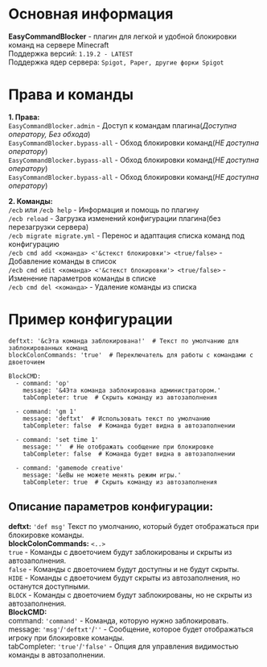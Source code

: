 # Основная информация
**EasyCommandBlocker** - плагин для легкой и удобной блокировки команд на сервере Minecraft<br>
Поддержка версий: `1.19.2 - LATEST`<br>
Поддержка ядер сервера: `Spigot, Paper, другие форки Spigot`<br>
# Права и команды
**1. Права:**<br>
`EasyCommandBlocker.admin` - Доступ к командам плагина(*Доступна оператору, Без обхода*)<br>
`EasyCommandBlocker.bypass-all` - Обход блокировки команд(*НЕ доступна оператору*)<br>
`EasyCommandBlocker.bypass-all` - Обход блокировки команд(*НЕ доступна оператору*)<br>
`EasyCommandBlocker.bypass-all` - Обход блокировки команд(*НЕ доступна оператору*)<br>

**2. Команды:**<br>
`/ecb` или `/ecb help`  - Информация и помощь по плагину<br>
`/ecb reload` - Загрузка изменений конфигурации плагина(без перезагрузки сервера)<br>
`/ecb migrate migrate.yml` - Перенос и адаптация списка команд под конфигурацию<br>
`/ecb cmd add <команда> <'&cтекст блокировки'> <true/false>` - Добавление команды в список<br>
`/ecb cmd edit <команда> <'&cтекст блокировки'> <true/false>` - Изменение параметров команды в списке<br>
`/ecb cmd del <команда>` - Удаление команды из списка<br>

# Пример конфигурации
```
deftxt: '&cЭта команда заблокирована!'  # Текст по умолчанию для заблокированных команд
blockColonCommands: 'true'  # Переключатель для работы с командами с двоеточием

BlockCMD:
  - command: 'op'
    message: '&4Эта команда заблокирована администратором.'
    tabCompleter: true  # Скрыть команду из автозаполнения
  
  - command: 'gm 1'
    message: 'deftxt'  # Использовать текст по умолчанию
    tabCompleter: false  # Команда будет видна в автозаполнении
  
  - command: 'set time 1'
    message: ''  # Не отображать сообщение при блокировке
    tabCompleter: false  # Команда будет видна в автозаполнении
  
  - command: 'gamemode creative'
    message: '&eВы не можете менять режим игры.'
    tabCompleter: true  # Скрыть команду из автозаполнения
```
## Описание параметров конфигурации:
**deftxt:** `'def msg'` Текст по умолчанию, который будет отображаться при блокировке команды.<br>
**blockColonCommands:** `<..>`<br>
     `true` - Команды с двоеточием будут заблокированы и скрыты из автозаполнения.<br>
     `false` - Команды с двоеточием будут доступны и не будут скрыты.<br>
     `HIDE` - Команды с двоеточием будут скрыты из автозаполнения, но останутся доступными.<br>
     `BLOCK` - Команды с двоеточием будут заблокированы, но не скрыты из автозаполнения.<br>
**BlockCMD:**<br>
     command: `'command'` - Команда, которую нужно заблокировать.<br>
     message: `'msg'`/`'deftxt'`/`''` - Сообщение, которое будет отображаться игроку при блокировке команды.<br>
     tabCompleter: `'true'`/`'false'` - Опция для управления видимостью команды в автозаполнении.<br>
